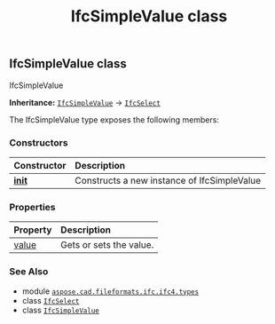 ﻿---
title: IfcSimpleValue class
second_title: Aspose.CAD for Python via .NET API References
description: 
type: docs
weight: 1430
url: /python-net/aspose.cad.fileformats.ifc.ifc4.types/ifcsimplevalue/
is_root: false
---

## IfcSimpleValue class

IfcSimpleValue



**Inheritance:** [`IfcSimpleValue`](/cad/python-net/aspose.cad.fileformats.ifc.ifc4.types/ifcsimplevalue) → 
[`IfcSelect`](/cad/python-net/aspose.cad.fileformats.ifc/ifcselect)



The IfcSimpleValue type exposes the following members:

### Constructors
| Constructor | Description |
| :- | :- |
| [__init__](/cad/python-net/aspose.cad.fileformats.ifc.ifc4.types/ifcsimplevalue/__init__/#) | Constructs a new instance of IfcSimpleValue |


### Properties
| Property | Description |
| :- | :- |
| [value](/cad/python-net/aspose.cad.fileformats.ifc.ifc4.types/ifcsimplevalue/value) | Gets or sets the value. |



### See Also
* module [`aspose.cad.fileformats.ifc.ifc4.types`](..)
* class [`IfcSelect`](/cad/python-net/aspose.cad.fileformats.ifc/ifcselect)
* class [`IfcSimpleValue`](/cad/python-net/aspose.cad.fileformats.ifc.ifc4.types/ifcsimplevalue)

